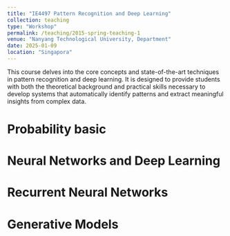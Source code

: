 ```yaml
---
title: "IE4497 Pattern Recognition and Deep Learning"
collection: teaching
type: "Workshop"
permalink: /teaching/2015-spring-teaching-1
venue: "Nanyang Technological University, Department"
date: 2025-01-09
location: "Singapora"
---
```


This course delves into the core concepts and state-of-the-art techniques in pattern recognition and deep learning. It is designed to provide students with both the theoretical background and practical skills necessary to develop systems that automatically identify patterns and extract meaningful insights from complex data.

Probability basic
======

Neural Networks and Deep Learning
======

Recurrent Neural Networks
======

Generative Models
======
